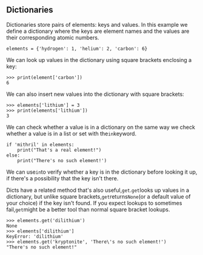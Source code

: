 ## Dictionaries

Dictionaries store pairs of elements: keys and values. In this example we define a dictionary where the keys are element names and the values are their corresponding atomic numbers.

```
elements = {'hydrogen': 1, 'helium': 2, 'carbon': 6}
```

We can look up values in the dictionary using square brackets enclosing a key:

```
>>> print(element['carbon'])
6
```

We can also insert new values into the dictionary with square brackets:

```
>>> elements['lithium'] = 3
>>> print(elements['lithium'])
3
```

We can check whether a value is in a dictionary on the same way we check whether a value is in a list or set with the`in`keyword.

```
if 'mithril' in elements:
    print("That's a real element!")
else:
    print("There's no such element!')
```

We can use`in`to verify whether a key is in the dictionary before looking it up, if there's a possibility that the key isn't there.

Dicts have a related method that's also useful,`get`.`get`looks up values in a dictionary, but unlike square brackets,`get`returns`None`\(or a default value of your choice\) if the key isn't found. If you expect lookups to sometimes fail,`get`might be a better tool than normal square bracket lookups.

```
>>> elements.get('dilithium')
None
>>> elements['dilithium']
KeyError: 'dilithium'
>>> elements.get('kryptonite', 'There\'s no such element!')
"There's no such element!"
```



